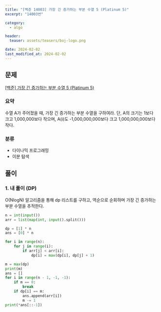 ```yaml
---
title: "[백준 14003] 가장 긴 증가하는 부분 수열 5 (Platinum 5)"
excerpt: "14003번"

category:
  - algo

header:
  teaser: assets/teasers/boj-logo.png

date: 2024-02-02
last_modified_at: 2024-02-02
---
```


## 문제

[[백준] 가장 긴 증가하는 부분 수열 5 (Platinum 5)](https://www.acmicpc.net/problem/14003)

### 요약

수열 A가 주어졌을 때, 가장 긴 증가하는 부분 수열을 구하여라. 단, A의 크기는 1보다 크고 1,000,000보다 작으며, A(i)도 -1,000,000,000보다 크고 1,000,000,000보다 작다.

### 분류

- 다이나믹 프로그래밍
- 이분 탐색

## 풀이

### 1. 내 풀이 (DP)

O(NlogN) 알고리즘을 통해 dp 리스트를 구하고, 역순으로 순회하며 가장 긴 증가하는 부분 수열을 추적한다.

```python
n = int(input())
arr = list(map(int, input().split()))

dp = [1] * n
ans = [0] * n

for i in range(n):
    for j in range(i):
        if arr[j] < arr[i]:
            dp[i] = max(dp[i], dp[j] + 1)

m = max(dp)
print(m)
ans = []
for i in range(n - 1, -1, -1):
    if m == 0:
        break
    if dp[i] == m:
        ans.append(arr[i])
        m -= 1
print(*ans[::-1])

```
